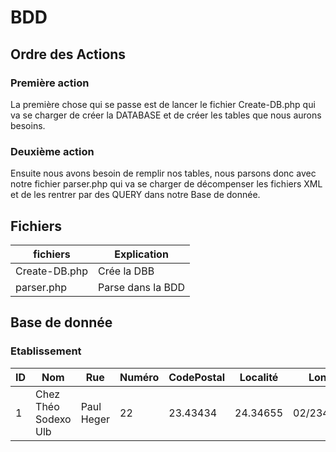 # BDD
## Ordre des Actions
### Première action
La première chose qui se passe est de lancer le fichier Create-DB.php qui va se charger de créer la DATABASE et de créer les tables que nous aurons besoins.

### Deuxième action
Ensuite nous avons besoin de remplir nos tables, nous parsons donc avec notre fichier parser.php qui va se charger de décompenser les fichiers XML et de les rentrer par des QUERY dans notre Base de donnée.

## Fichiers
fichiers 		|Explication
--------------	|------------------
Create-DB.php 	|Crée la DBB
parser.php 		|Parse dans la BDD

## Base de donnée
### Etablissement
ID | Nom                 | Rue        | Numéro | CodePostal | Localité | Long | Lat | Tel | WebLink | type
---|---------------------|------------|--------|------------|----------|------|-----|-----|---------|------
1  |Chez Théo Sodexo Ulb | Paul Heger | 22 | 23.43434 | 24.34655 | 02/234455| Restaurant
